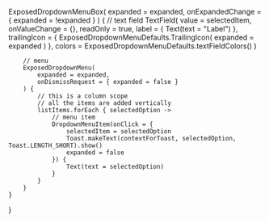 ExposedDropdownMenuBox(
        expanded = expanded,
        onExpandedChange = {
            expanded = !expanded
        }
    ) {
        // text field
        TextField(
            value = selectedItem,
            onValueChange = {},
            readOnly = true,
            label = { Text(text = "Label") },
            trailingIcon = {
                ExposedDropdownMenuDefaults.TrailingIcon(
                    expanded = expanded
                )
            },
            colors = ExposedDropdownMenuDefaults.textFieldColors()
        )

        // menu
        ExposedDropdownMenu(
            expanded = expanded,
            onDismissRequest = { expanded = false }
        ) {
            // this is a column scope
            // all the items are added vertically
            listItems.forEach { selectedOption ->
                // menu item
                DropdownMenuItem(onClick = {
                    selectedItem = selectedOption
                    Toast.makeText(contextForToast, selectedOption, Toast.LENGTH_SHORT).show()
                    expanded = false
                }) {
                    Text(text = selectedOption)
                }
            }
        }
    }
}
